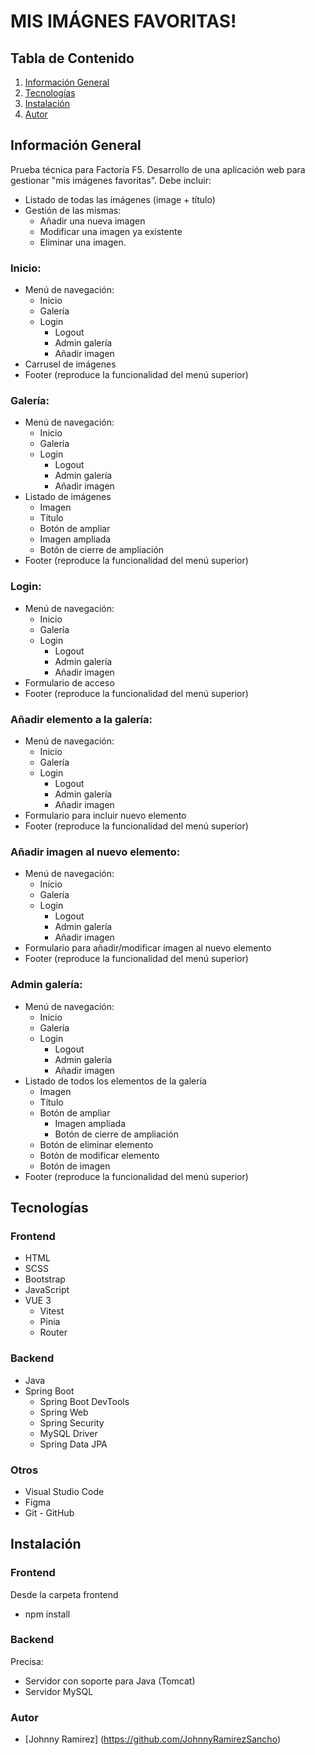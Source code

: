 # MIS IMÁGNES FAVORITAS!

## Tabla de Contenido
1. [Información General](#Info-General)
2. [Tecnologías](#Tecnologías)
3. [Instalación](#Instalación)
4. [Autor](#Autor)

## Información General
Prueba técnica para Factoría F5.
Desarrollo de una aplicación web para gestionar "mis imágenes favoritas".
Debe incluir:
- Listado de todas las imágenes (image + título)
- Gestión de las mismas:
    - Añadir una nueva imagen
    - Modificar una imagen ya existente
    - Eliminar una imagen.

### Inicio:
- Menú de navegación:
    - Inicio
    - Galería
    - Login
        - Logout
        - Admin galería
        - Añadir imagen
- Carrusel de imágenes
- Footer (reproduce la funcionalidad del menú superior) 
 
### Galería:
- Menú de navegación:
    - Inicio
    - Galería
    - Login
        - Logout
        - Admin galería
        - Añadir imagen
- Listado de imágenes
    - Imagen
    - Título
    - Botón de ampliar
    - Imagen ampliada
    - Botón de cierre de ampliación
- Footer (reproduce la funcionalidad del menú superior) 
 
### Login:
- Menú de navegación:
    - Inicio
    - Galería
    - Login
        - Logout
        - Admin galería
        - Añadir imagen
- Formulario de acceso
- Footer (reproduce la funcionalidad del menú superior) 

### Añadir elemento a la galería:
- Menú de navegación:
    - Inicio
    - Galería
    - Login
        - Logout
        - Admin galería
        - Añadir imagen
- Formulario para incluir nuevo elemento
- Footer (reproduce la funcionalidad del menú superior) 

### Añadir imagen al nuevo elemento:
- Menú de navegación:
    - Inicio
    - Galería
    - Login
        - Logout
        - Admin galería
        - Añadir imagen
- Formulario para añadir/modificar imagen al nuevo elemento
- Footer (reproduce la funcionalidad del menú superior) 

### Admin galería:
- Menú de navegación:
    - Inicio
    - Galería
    - Login
        - Logout
        - Admin galería
        - Añadir imagen
- Listado de todos los elementos de la galería
    - Imagen
    - Título
    - Botón de ampliar
        - Imagen ampliada
        - Botón de cierre de ampliación
    - Botón de eliminar elemento
    - Botón de modificar elemento
    - Botón de imagen
- Footer (reproduce la funcionalidad del menú superior) 

## Tecnologías

### Frontend
- HTML
- SCSS
- Bootstrap
- JavaScript
- VUE 3
    - Vitest
    - Pinia
    - Router

### Backend
- Java
- Spring Boot
    - Spring Boot DevTools
    - Spring Web
    - Spring Security
    - MySQL Driver
    - Spring Data JPA

### Otros
- Visual Studio Code
- Figma
- Git - GitHub

## Instalación

### Frontend
Desde la carpeta frontend
- npm install

### Backend
Precisa:
- Servidor con soporte para Java (Tomcat)
- Servidor MySQL

### Autor
- [Johnny Ramirez] (https://github.com/JohnnyRamirezSancho)

